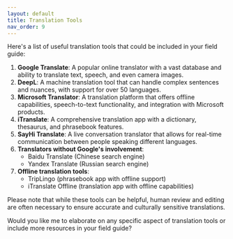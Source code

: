 ```yaml
---
layout: default
title: Translation Tools
nav_order: 9
---
```


Here's a list of useful translation tools that could be included in your field guide:

1. **Google Translate**: A popular online translator with a vast database and ability to translate text, speech, and even camera images.
2. **DeepL**: A machine translation tool that can handle complex sentences and nuances, with support for over 50 languages.
3. **Microsoft Translator**: A translation platform that offers offline capabilities, speech-to-text functionality, and integration with Microsoft products.
4. **iTranslate**: A comprehensive translation app with a dictionary, thesaurus, and phrasebook features.
5. **SayHi Translate**: A live conversation translator that allows for real-time communication between people speaking different languages.
6. **Translators without Google's involvement**:
	* Baidu Translate (Chinese search engine)
	* Yandex Translate (Russian search engine)
7. **Offline translation tools**:
	* TripLingo (phrasebook app with offline support)
	* iTranslate Offline (translation app with offline capabilities)

Please note that while these tools can be helpful, human review and editing are often necessary to ensure accurate and culturally sensitive translations.

Would you like me to elaborate on any specific aspect of translation tools or include more resources in your field guide?